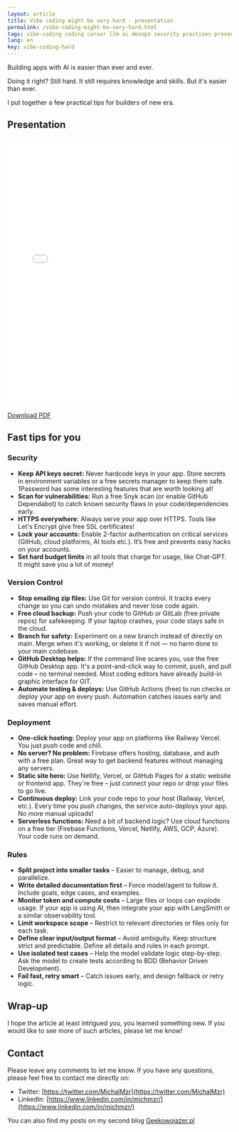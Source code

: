 ```yaml
---
layout: article
title: Vibe coding might be very hard - presentation
permalink: /vibe-coding-might-be-very-hard.html
tags: vibe-coding coding cursor llm ai devops security practises presentation cloud tools
lang: en
key: vibe-coding-hard
---
```

Building apps with AI is easier than ever and ever.

Doing it right? Still hard. It still requires knowledge and skills. But it's easier than ever.

<!--more-->
I put together a few practical tips for builders of new era.

## Presentation
<embed src="../assets/docs/li-vibe-coding.pdf" type="application/pdf" width="100%" height="600px" />

[Download PDF](../assets/docs/li-vibe-coding.pdf)

## Fast tips for you
### Security

- **Keep API keys secret:** Never hardcode keys in your app. Store secrets in environment variables or a free secrets manager to keep them safe. 1Password has some interesting features that are worth looking at!
- **Scan for vulnerabilities:** Run a free Snyk scan (or enable GitHub Dependabot) to catch known security flaws in your code/dependencies early.
- **HTTPS everywhere:** Always serve your app over HTTPS. Tools like Let's Encrypt give free SSL certificates!
- **Lock your accounts:** Enable 2-factor authentication on critical services (GitHub, cloud platforms, AI tools etc.). It’s free and prevents easy hacks on your accounts.
- **Set hard budget limits** in all tools that charge for usage, like Chat-GPT. It might save you a lot of money!

### Version Control
- **Stop emailing zip files:** Use Git for version control. It tracks every change so you can undo mistakes and never lose code again.
- **Free cloud backup:** Push your code to GitHub or GitLab (free private repos) for safekeeping. If your laptop crashes, your code stays safe in the cloud.
- **Branch for safety:** Experiment on a new branch instead of directly on main. Merge when it's working, or delete it if not — no harm done to your main codebase.
- **GitHub Desktop helps:** If the command line scares you, use the free GitHub Desktop app. It's a point-and-click way to commit, push, and pull code – no terminal needed. Most coding editors have already build-in graphic interface for GIT.
- **Automate testing & deploys:** Use GitHub Actions (free) to run checks or deploy your app on every push. Automation catches issues early and saves manual effort.

### Deployment
- **One-click hosting:** Deploy your app on platforms like Railway Vercel. You just push code and chill.
- **No server? No problem:** Firebase offers hosting, database, and auth with a free plan. Great way to get backend features without managing any servers.
- **Static site hero:** Use Netlify, Vercel, or GitHub Pages for a static website or frontend app. They're free – just connect your repo or drop your files to go live.
- **Continuous deploy:** Link your code repo to your host (Railway, Vercel, etc.). Every time you push changes, the service auto-deploys your app. No more manual uploads!
- **Serverless functions:** Need a bit of backend logic? Use cloud functions on a free tier (Firebase Functions, Vercel,  Netlify, AWS, GCP, Azure). Your code runs on demand.

### Rules
- **Split project into smaller tasks** – Easier to manage, debug, and parallelize.
- **Write detailed documentation first** – Force model/agent to follow it. Include goals, edge cases, and examples.
- **Monitor token and compute costs** – Large files or loops can explode usage. If your app is using AI, then integrate your app with LangSmith or a similar observability tool.
- **Limit workspace scope** – Restrict to relevant directories or files only for each task.
- **Define clear input/output format** – Avoid ambiguity. Keep structure strict and predictable. Define all details and rules in each prompt.
- **Use isolated test cases** – Help the model validate logic step-by-step. Ask the model to create tests according to BDD (Behavior Driven Development).
- **Fail fast, retry smart** – Catch issues early, and design fallback or retry logic.


## Wrap-up
I hope the article at least intrigued you, you learned something new. If you would like to see more of such articles, please let me know!

## Contact
Please leave any comments to let me know. If you have any questions, please feel free to contact me directly on:
- Twitter: [https://twitter.com/MichalMzr](https://twitter.com/MichalMzr)
- LinkedIn: [https://www.linkedin.com/in/michmzr/](https://www.linkedin.com/in/michmzr/)

You can also find my posts on my second blog [Geekowojażer.pl](https://www.geekowojazer.pl/)
